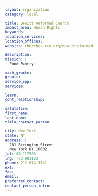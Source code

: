```yaml
---
layout: organization
category: local

title: Dewitt Reformed Church
impact_area: Human Rights
keywords: 
location_services: 
location_offices: 
website: churches.rca.org/dewittreformed

description: 
mission: |
  Food Pantry

cash_grants: 
grants: 
service_opp: 
services: 

learn: 
cont_relationship: 

salutation: 
first_name: 
last_name: 
title_contact_person: 

city: New York
state: NY
address: |
  281 Rivington Street    
  New York NY 10002
lat: 40.717903
lng: -73.981103
phone: 212-674-3341
ext: 
fax: 
email: 
preferred_contact: 
contact_person_intro: 
---
```

